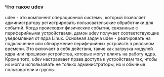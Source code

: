 ### Что такое udev

udev - это компонент операционной системы, который позволяет администратору регистрировать пользовательские обработчики для событий. Когда происходят физические события, связанные с периферийными устройствами, демон udev получает соответствующие уведомления от ядра Linux. Основная задача udev - реагировать на подключение или обнаружение периферийных устройств в реальном времени. Это включает в себя действия, такие как загрузка модулей ядра или прошивки устройства, которые могут влиять на работу ядра. Кроме того, udev настраивает права доступа к устройствам так, чтобы их могли использовать не только администраторы, но и обычные пользователи и группы.

